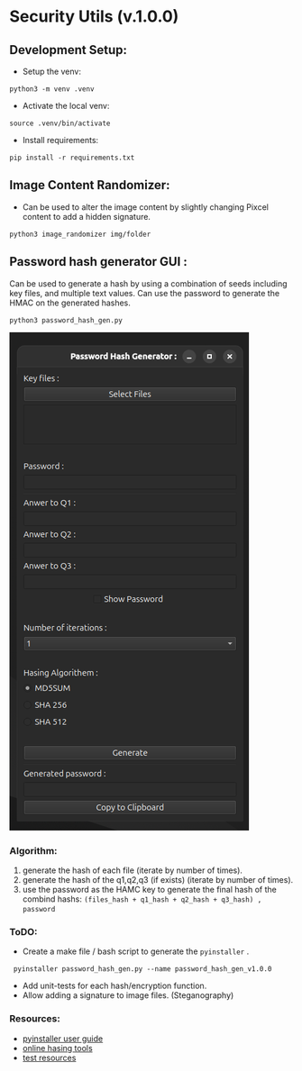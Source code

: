 # Security Utils (v.1.0.0)

## Development Setup:
- Setup the venv:
```
python3 -m venv .venv
```
- Activate the local venv:
```
source .venv/bin/activate
```
- Install requirements:
```
pip install -r requirements.txt
```

## Image Content Randomizer:
- Can be used to alter the image content by slightly changing Pixcel content to add a hidden signature. 

```
python3 image_randomizer img/folder
```

## Password hash generator GUI :
Can be used to generate a hash by using a combination of seeds including key files, and multiple text values.
Can use the password to generate the HMAC on the generated hashes.

```
python3 password_hash_gen.py
```

![Password hash generator GUI v1.0.0](https://raw.githubusercontent.com/compilable/Security_Utils/refs/heads/main/res/screenshot_password_hash_gen_v1.0.0.png)

### Algorithm:
1. generate the hash of each file (iterate by number of times).
2. generate the hash of the q1,q2,q3 (if exists) (iterate by number of times).
3. use the password as the HAMC key to generate the final hash of the combind hashs:
    `(files_hash + q1_hash + q2_hash + q3_hash) , password`


### ToDO:
- Create a make file / bash script to generate the `pyinstaller` .
```
 pyinstaller password_hash_gen.py --name password_hash_gen_v1.0.0
 ```
- Add unit-tests for each hash/encryption function.
- Allow adding a signature to image files. (Steganography)

### Resources:
- [pyinstaller user guide](https://pyinstaller.org/en/stable/usage.html)
- [online hasing tools](https://emn178.github.io/online-tools/)
- [test resources](https://github.com/spothq/cryptocurrency-icons/tree/master)